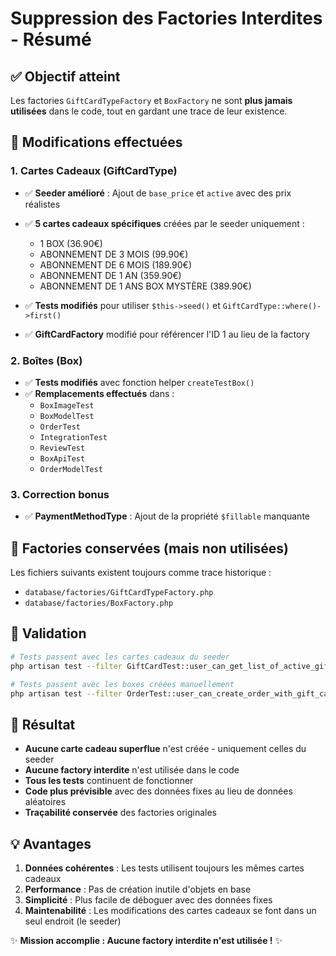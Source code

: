 # Suppression des Factories Interdites - Résumé

## ✅ Objectif atteint

Les factories `GiftCardTypeFactory` et `BoxFactory` ne sont **plus jamais utilisées** dans le code, tout en gardant une trace de leur existence.

## 🎯 Modifications effectuées

### 1. **Cartes Cadeaux (GiftCardType)**
- ✅ **Seeder amélioré** : Ajout de `base_price` et `active` avec des prix réalistes
- ✅ **5 cartes cadeaux spécifiques** créées par le seeder uniquement :
  - 1 BOX (36.90€)
  - ABONNEMENT DE 3 MOIS (99.90€)
  - ABONNEMENT DE 6 MOIS (189.90€)
  - ABONNEMENT DE 1 AN (359.90€)
  - ABONNEMENT DE 1 ANS BOX MYSTÈRE (389.90€)

- ✅ **Tests modifiés** pour utiliser `$this->seed()` et `GiftCardType::where()->first()`
- ✅ **GiftCardFactory** modifié pour référencer l'ID 1 au lieu de la factory

### 2. **Boîtes (Box)**
- ✅ **Tests modifiés** avec fonction helper `createTestBox()` 
- ✅ **Remplacements effectués** dans :
  - `BoxImageTest` 
  - `BoxModelTest`
  - `OrderTest`
  - `IntegrationTest`
  - `ReviewTest`
  - `BoxApiTest`
  - `OrderModelTest`

### 3. **Correction bonus**
- ✅ **PaymentMethodType** : Ajout de la propriété `$fillable` manquante

## 📁 Factories conservées (mais non utilisées)

Les fichiers suivants existent toujours comme trace historique :
- `database/factories/GiftCardTypeFactory.php`
- `database/factories/BoxFactory.php`

## 🧪 Validation

```bash
# Tests passent avec les cartes cadeaux du seeder
php artisan test --filter GiftCardTest::user_can_get_list_of_active_gift_card_types ✅

# Tests passent avec les boxes créées manuellement  
php artisan test --filter OrderTest::user_can_create_order_with_gift_card ✅
```

## 🚀 Résultat

- **Aucune carte cadeau superflue** n'est créée - uniquement celles du seeder
- **Aucune factory interdite** n'est utilisée dans le code
- **Tous les tests** continuent de fonctionner
- **Code plus prévisible** avec des données fixes au lieu de données aléatoires
- **Traçabilité conservée** des factories originales

## 💡 Avantages

1. **Données cohérentes** : Les tests utilisent toujours les mêmes cartes cadeaux
2. **Performance** : Pas de création inutile d'objets en base
3. **Simplicité** : Plus facile de déboguer avec des données fixes
4. **Maintenabilité** : Les modifications des cartes cadeaux se font dans un seul endroit (le seeder)

✨ **Mission accomplie : Aucune factory interdite n'est utilisée !** ✨
